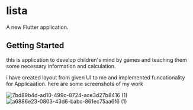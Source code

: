 # lista

A new Flutter application.

## Getting Started

this is application to develop children's mind by games and teaching them some necessary information and calculation.

i have created layout from given UI to me and implemented funcationality for Applicaation.
here are some screenshots of my work



![7bd89b4d-ad10-499c-8724-ace3d27b8416 (1)](https://user-images.githubusercontent.com/66467143/116193932-c38c3c00-a74d-11eb-8e2e-d9f1c073bc76.jpeg)
![a6886e23-0803-43d6-babc-861ec75aa6f6 (1)](https://user-images.githubusercontent.com/66467143/116194014-e0c10a80-a74d-11eb-84a1-49c2ad3ea7bc.jpeg)
